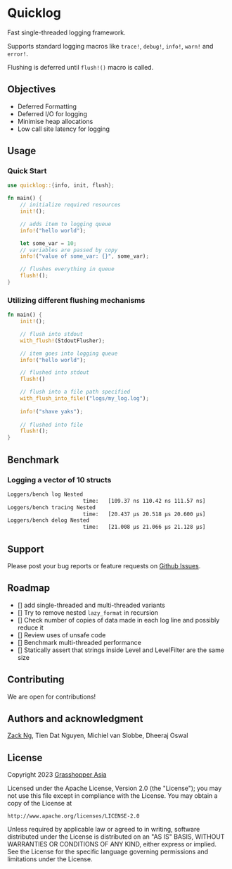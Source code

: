 # Quicklog

Fast single-threaded logging framework.

Supports standard logging macros like `trace!`, `debug!`, `info!`, `warn!` and `error!`.

Flushing is deferred until `flush!()` macro is called.

## Objectives

- Deferred Formatting
- Deferred I/O for logging
- Minimise heap allocations
- Low call site latency for logging

## Usage

### Quick Start

```rust
use quicklog::{info, init, flush};

fn main() {
    // initialize required resources
    init!();

    // adds item to logging queue
    info!("hello world");

    let some_var = 10;
    // variables are passed by copy
    info!("value of some_var: {}", some_var);

    // flushes everything in queue
    flush!();
}
```

### Utilizing different flushing mechanisms

```rust
fn main() {
    init!();

    // flush into stdout
    with_flush!(StdoutFlusher);

    // item goes into logging queue
    info!("hello world");

    // flushed into stdout
    flush!()

    // flush into a file path specified
    with_flush_into_file!("logs/my_log.log");
    
    info!("shave yaks");
    
    // flushed into file
    flush!();
}
```

## Benchmark

### Logging a vector of 10 structs

```bash
Loggers/bench log Nested
                        time:   [109.37 ns 110.42 ns 111.57 ns]
Loggers/bench tracing Nested
                        time:   [20.437 µs 20.518 µs 20.600 µs]
Loggers/bench delog Nested
                        time:   [21.008 µs 21.066 µs 21.128 µs]
```

## Support

Please post your bug reports or feature requests on [Github Issues](https://github.com/ghpr-asia/quicklog/issues).

## Roadmap

- [] add single-threaded and multi-threaded variants
- [] Try to remove nested `lazy_format` in recursion
- [] Check number of copies of data made in each log line and possibly reduce it
- [] Review uses of unsafe code
- [] Benchmark multi-threaded performance
- [] Statically assert that strings inside Level and LevelFilter are the same size

## Contributing

We are open for contributions!

## Authors and acknowledgment

[Zack Ng](https://github.com/nhzaci), Tien Dat Nguyen, Michiel van Slobbe, Dheeraj Oswal

## License

Copyright 2023 [Grasshopper Asia](https://github.com/ghpr-asia)

Licensed under the Apache License, Version 2.0 (the "License");
you may not use this file except in compliance with the License.
You may obtain a copy of the License at

    http://www.apache.org/licenses/LICENSE-2.0

Unless required by applicable law or agreed to in writing, software
distributed under the License is distributed on an "AS IS" BASIS,
WITHOUT WARRANTIES OR CONDITIONS OF ANY KIND, either express or implied.
See the License for the specific language governing permissions and
limitations under the License.
